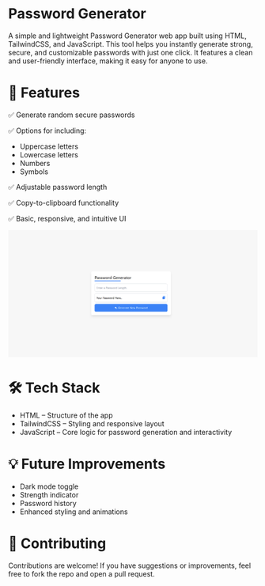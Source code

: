 # Password Generator
A simple and lightweight Password Generator web app built using HTML, TailwindCSS, and JavaScript. This tool helps you instantly generate strong, secure, and customizable passwords with just one click. It features a clean and user-friendly interface, making it easy for anyone to use.

# 🌟 Features
✅ Generate random secure passwords

✅ Options for including:
  - Uppercase letters
  - Lowercase letters
  - Numbers
  - Symbols

✅ Adjustable password length

✅ Copy-to-clipboard functionality

✅ Basic, responsive, and intuitive UI


![image](https://github.com/MohittSharma27/Password_generator/blob/91829ca4cafeaf8da2d7c5de8e7240ebbda5d87d/UI.png)

# 🛠️ Tech Stack
  - HTML – Structure of the app
  - TailwindCSS – Styling and responsive layout
  - JavaScript – Core logic for password generation and interactivity

# 💡 Future Improvements
  - Dark mode toggle
  - Strength indicator
  - Password history
  - Enhanced styling and animations

# 🤝 Contributing
Contributions are welcome! If you have suggestions or improvements, feel free to fork the repo and open a pull request.


